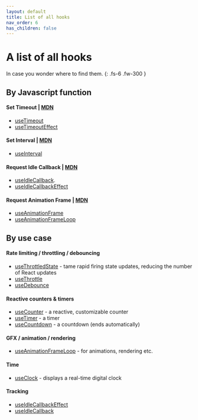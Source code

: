 ```yaml
---
layout: default
title: List of all hooks
nav_order: 6
has_children: false
---
```


# A list of all hooks

In case you wonder where to find them.
{: .fs-6 .fw-300 }

## By Javascript function

#### Set Timeout | [MDN][timeout-mdn]
- [useTimeout](/react-timing-hooks/callbacks/useTimeout.html)
- [useTimeoutEffect](/react-timing-hooks/effects/useTimeoutEffect.html)

#### Set Interval | [MDN][interval-mdn]
- [useInterval](/react-timing-hooks/loops-and-intervals/useInterval.html)

#### Request Idle Callback | [MDN][idle-cb-mdn]
- [useIdleCallback](/react-timing-hooks/callbacks/useIdleCallback.html).
- [useIdleCallbackEffect](/react-timing-hooks/effects/useIdleCallbackEffect.html)

#### Request Animation Frame | [MDN][raf-mdn]
- [useAnimationFrame](/react-timing-hooks/callbacks/useAnimationFrame.html)
- [useAnimationFrameLoop](/react-timing-hooks/loops-and-intervals/useAnimationFrameLoop.html)

## By use case

#### Rate limiting / throttling / debouncing
- [useThrottledState](/react-timing-hooks/state/useThrottledState.html) - tame rapid firing state updates, reducing the number of React updates
- [useThrottle](/react-timing-hooks/callbacks/useThrottle.html)
- [useDebounce](/react-timing-hooks/callbacks/useDebounce.html)

#### Reactive counters & timers
- [useCounter](/react-timing-hooks/loops-and-intervals/useCounter.html) - a reactive, customizable counter
- [useTimer](/react-timing-hooks/loops-and-intervals/useTimer.html) - a timer
- [useCountdown](/react-timing-hooks/loops-and-intervals/useCountdown.html) - a countdown (ends automatically)

#### GFX / animation /  rendering
- [useAnimationFrameLoop](/react-timing-hooks/loops-and-intervals/useAnimationFrameLoop.html) - for animations, rendering etc.

#### Time
- [useClock](/react-timing-hooks/loops-and-intervals/useClock.html) - displays a real-time digital clock

#### Tracking
- [useIdleCallbackEffect](/react-timing-hooks/effects/useIdleCallbackEffect.html)
- [useIdleCallback](/react-timing-hooks/callbacks/useIdleCallback.html)


[interval-mdn]: https://developer.mozilla.org/en-US/docs/Web/API/setInterval
[timeout-mdn]: https://developer.mozilla.org/en-US/docs/Web/API/setTimeout
[idle-cb-mdn]: https://developer.mozilla.org/en-US/docs/Web/API/Window/requestIdleCallback
[raf-mdn]: https://developer.mozilla.org/en-US/docs/Web/API/window/requestAnimationFrame